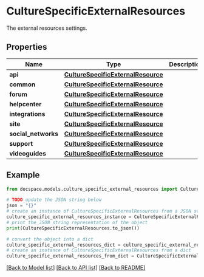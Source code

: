 # CultureSpecificExternalResources

The external resources settings.

## Properties

Name | Type | Description | Notes
------------ | ------------- | ------------- | -------------
**api** | [**CultureSpecificExternalResource**](CultureSpecificExternalResource.md) |  | [optional] 
**common** | [**CultureSpecificExternalResource**](CultureSpecificExternalResource.md) |  | [optional] 
**forum** | [**CultureSpecificExternalResource**](CultureSpecificExternalResource.md) |  | [optional] 
**helpcenter** | [**CultureSpecificExternalResource**](CultureSpecificExternalResource.md) |  | [optional] 
**integrations** | [**CultureSpecificExternalResource**](CultureSpecificExternalResource.md) |  | [optional] 
**site** | [**CultureSpecificExternalResource**](CultureSpecificExternalResource.md) |  | [optional] 
**social_networks** | [**CultureSpecificExternalResource**](CultureSpecificExternalResource.md) |  | [optional] 
**support** | [**CultureSpecificExternalResource**](CultureSpecificExternalResource.md) |  | [optional] 
**videoguides** | [**CultureSpecificExternalResource**](CultureSpecificExternalResource.md) |  | [optional] 

## Example

```python
from docspace.models.culture_specific_external_resources import CultureSpecificExternalResources

# TODO update the JSON string below
json = "{}"
# create an instance of CultureSpecificExternalResources from a JSON string
culture_specific_external_resources_instance = CultureSpecificExternalResources.from_json(json)
# print the JSON string representation of the object
print(CultureSpecificExternalResources.to_json())

# convert the object into a dict
culture_specific_external_resources_dict = culture_specific_external_resources_instance.to_dict()
# create an instance of CultureSpecificExternalResources from a dict
culture_specific_external_resources_from_dict = CultureSpecificExternalResources.from_dict(culture_specific_external_resources_dict)
```
[[Back to Model list]](../README.md#documentation-for-models) [[Back to API list]](../README.md#documentation-for-api-endpoints) [[Back to README]](../README.md)


